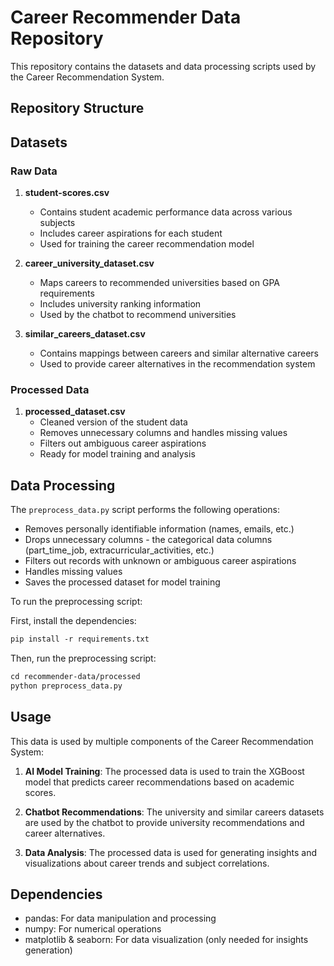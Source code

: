 # Career Recommender Data Repository

This repository contains the datasets and data processing scripts used by the Career Recommendation System.

## Repository Structure

## Datasets

### Raw Data

1. **student-scores.csv**
   - Contains student academic performance data across various subjects
   - Includes career aspirations for each student
   - Used for training the career recommendation model

2. **career_university_dataset.csv**
   - Maps careers to recommended universities based on GPA requirements
   - Includes university ranking information
   - Used by the chatbot to recommend universities

3. **similar_careers_dataset.csv**
   - Contains mappings between careers and similar alternative careers
   - Used to provide career alternatives in the recommendation system

### Processed Data

1. **processed_dataset.csv**
   - Cleaned version of the student data
   - Removes unnecessary columns and handles missing values
   - Filters out ambiguous career aspirations
   - Ready for model training and analysis

## Data Processing

The `preprocess_data.py` script performs the following operations:
- Removes personally identifiable information (names, emails, etc.)
- Drops unnecessary columns - the categorical data columns (part_time_job, extracurricular_activities, etc.)
- Filters out records with unknown or ambiguous career aspirations
- Handles missing values
- Saves the processed dataset for model training

To run the preprocessing script:

First, install the dependencies:

```bash:recommender-data/README.md
pip install -r requirements.txt
```

Then, run the preprocessing script:

```bash:recommender-data/README.md
cd recommender-data/processed
python preprocess_data.py
```

## Usage

This data is used by multiple components of the Career Recommendation System:

1. **AI Model Training**: The processed data is used to train the XGBoost model that predicts career recommendations based on academic scores.

2. **Chatbot Recommendations**: The university and similar careers datasets are used by the chatbot to provide university recommendations and career alternatives.

3. **Data Analysis**: The processed data is used for generating insights and visualizations about career trends and subject correlations.


## Dependencies

- pandas: For data manipulation and processing
- numpy: For numerical operations
- matplotlib & seaborn: For data visualization (only needed for insights generation)

